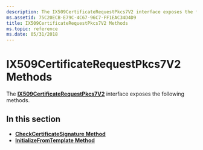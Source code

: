```yaml
---
description: The IX509CertificateRequestPkcs7V2 interface exposes the following methods.
ms.assetid: 75C20ECB-E79C-4C67-96C7-FF1EAC34D4D9
title: IX509CertificateRequestPkcs7V2 Methods
ms.topic: reference
ms.date: 05/31/2018
---
```


# IX509CertificateRequestPkcs7V2 Methods

The [**IX509CertificateRequestPkcs7V2**](/windows/desktop/api/Certenroll/nn-certenroll-ix509certificaterequestpkcs7v2) interface exposes the following methods.

## In this section

-   [**CheckCertificateSignature Method**](/windows/desktop/api/Certenroll/nf-certenroll-ix509certificaterequestpkcs7v2-checkcertificatesignature)
-   [**InitializeFromTemplate Method**](/windows/desktop/api/Certenroll/nf-certenroll-ix509certificaterequestpkcs7v2-initializefromtemplate)

 

 



